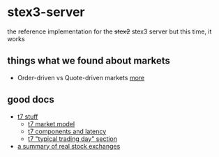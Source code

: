 # stex3-server

the reference implementation for the ~~stex2~~ stex3 server but this time, it works

## things what we found about markets

- Order-driven vs Quote-driven markets [more](https://www.investopedia.com/ask/answers/06/quoteorderdrivenmarket.asp#:~:text=An%20order%2Ddriven%20market%20displays,for%20a%20specific%20traded%20security.)


## good docs
- [t7 stuff](https://www.eurex.com/ex-en/support/initiatives/t7-release-11-0)
    - [t7 market model](https://www.wienerborse.at/uploads/u/cms/files/trading/xetra-t7-market-model-continuous-auction.pdf)
    - [t7 components and latency](https://www.xetra.com/resource/blob/2419076/1975b3b92d15741d4e72d359dffaa7e5/data/Deutsche-B-rse-s-T7-Insights-into-trading-system-dynamics.pdf)
    - [t7 "typical trading day" section](https://www.eurex.com/resource/blob/3326202/29b1d39e1df1e09cf3cd3d7bf099bcb1/data/T7_EMDI_MDI_RDI_Manual_v.11.0.3.pdf)
- [a summary of real stock exchanges](http://www.sse.com.cn/aboutus/research/workstation/c/station20050821.pdf)